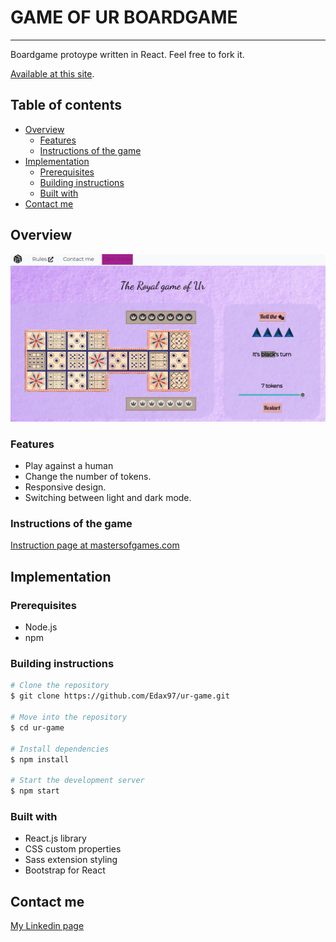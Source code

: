# GAME OF UR BOARDGAME

------

Boardgame protoype written in React. Feel free to fork it.

[Available at this site](https://affectionate-agnesi-fd487f.netlify.app/).

## Table of contents

- [Overview](#overview)
  - [Features](#features)
  - [Instructions of the game](#instructions-of-the-game)
- [Implementation](#implementation)
  - [Prerequisites](#prerequisites)
  - [Building instructions](#building-instructions)
  - [Built with](#built-with)
- [Contact me](#contact-me)

## Overview

<img src="./src/Images/ss.png" style="zoom:67%;" />

### Features

- Play against a human
- Change the number of tokens.
- Responsive design.
- Switching between light and dark mode.

### Instructions of the game

[Instruction page at mastersofgames.com](https://www.mastersofgames.com/rules/royal-ur-rules.htm)

## Implementation

### Prerequisites

- Node.js
- npm

### Building instructions

```bash
# Clone the repository
$ git clone https://github.com/Edax97/ur-game.git

# Move into the repository
$ cd ur-game

# Install dependencies
$ npm install

# Start the development server
$ npm start
```

### Built with

- React.js library
- CSS custom properties
- Sass extension styling
- Bootstrap for React

## Contact me

[My Linkedin page](https://www.linkedin.com/in/edwin-edmar-campos-alarcon/)
